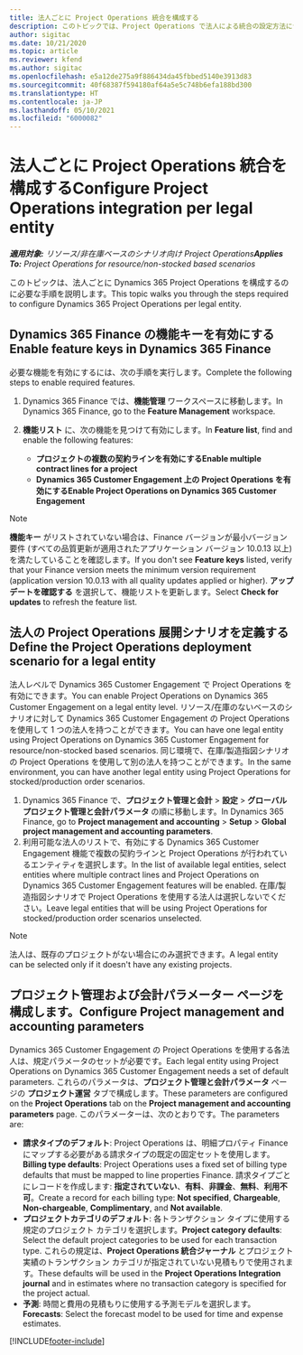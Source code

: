 ```yaml
---
title: 法人ごとに Project Operations 統合を構成する
description: このトピックでは、Project Operations で法人による統合の設定方法について説明します。
author: sigitac
ms.date: 10/21/2020
ms.topic: article
ms.reviewer: kfend
ms.author: sigitac
ms.openlocfilehash: e5a12de275a9f886434da45fbbed5140e3913d83
ms.sourcegitcommit: 40f68387f594180af64a5e5c748b6efa188bd300
ms.translationtype: HT
ms.contentlocale: ja-JP
ms.lasthandoff: 05/10/2021
ms.locfileid: "6000082"
---
```

# <a name="configure-project-operations-integration-per-legal-entity"></a><span data-ttu-id="02344-103">法人ごとに Project Operations 統合を構成する</span><span class="sxs-lookup"><span data-stu-id="02344-103">Configure Project Operations integration per legal entity</span></span> 

<span data-ttu-id="02344-104">_**適用対象:** リソース/非在庫ベースのシナリオ向け Project Operations_</span><span class="sxs-lookup"><span data-stu-id="02344-104">_**Applies To:** Project Operations for resource/non-stocked based scenarios_</span></span>

<span data-ttu-id="02344-105">このトピックは、法人ごとに Dynamics 365 Project Operations を構成するのに必要な手順を説明します。</span><span class="sxs-lookup"><span data-stu-id="02344-105">This topic walks you through the steps required to configure Dynamics 365 Project Operations per legal entity.</span></span>

## <a name="enable-feature-keys-in-dynamics-365-finance"></a><span data-ttu-id="02344-106">Dynamics 365 Finance の機能キーを有効にする</span><span class="sxs-lookup"><span data-stu-id="02344-106">Enable feature keys in Dynamics 365 Finance</span></span>

<span data-ttu-id="02344-107">必要な機能を有効にするには、次の手順を実行します。</span><span class="sxs-lookup"><span data-stu-id="02344-107">Complete the following steps to enable required features.</span></span>

1. <span data-ttu-id="02344-108">Dynamics 365 Finance では、**機能管理** ワークスペースに移動します。</span><span class="sxs-lookup"><span data-stu-id="02344-108">In Dynamics 365 Finance, go to the **Feature Management** workspace.</span></span>
2. <span data-ttu-id="02344-109">**機能リスト** に、次の機能を見つけて有効にします。</span><span class="sxs-lookup"><span data-stu-id="02344-109">In **Feature list**, find and enable the following features:</span></span>
  
    - <span data-ttu-id="02344-110">**プロジェクトの複数の契約ラインを有効にする**</span><span class="sxs-lookup"><span data-stu-id="02344-110">**Enable multiple contract lines for a project**</span></span>
    - <span data-ttu-id="02344-111">**Dynamics 365 Customer Engagement 上の Project Operations を有効にする**</span><span class="sxs-lookup"><span data-stu-id="02344-111">**Enable Project Operations on Dynamics 365 Customer Engagement**</span></span>

> [!NOTE]
> <span data-ttu-id="02344-112">**機能キー** がリストされていない場合は、Finance バージョンが最小バージョン要件 (すべての品質更新が適用されたアプリケーション バージョン 10.0.13 以上) を満たしていることを確認します。</span><span class="sxs-lookup"><span data-stu-id="02344-112">If you don't see **Feature keys** listed, verify that your Finance version meets the minimum version requirement (application version 10.0.13 with all quality updates applied or higher).</span></span> <span data-ttu-id="02344-113">**アップデートを確認する** を選択して、機能リストを更新します。</span><span class="sxs-lookup"><span data-stu-id="02344-113">Select **Check for updates** to refresh the feature list.</span></span>

## <a name="define-the-project-operations-deployment-scenario-for-a-legal-entity"></a><span data-ttu-id="02344-114">法人の Project Operations 展開シナリオを定義する</span><span class="sxs-lookup"><span data-stu-id="02344-114">Define the Project Operations deployment scenario for a legal entity</span></span>

<span data-ttu-id="02344-115">法人レベルで Dynamics 365 Customer Engagement で Project Operations を有効にできます。</span><span class="sxs-lookup"><span data-stu-id="02344-115">You can enable Project Operations on Dynamics 365 Customer Engagement on a legal entity level.</span></span> <span data-ttu-id="02344-116">リソース/在庫のないベースのシナリオに対して Dynamics 365 Customer Engagement の Project Operations を使用して 1 つの法人を持つことができます。</span><span class="sxs-lookup"><span data-stu-id="02344-116">You can have one legal entity using Project Operations on Dynamics 365 Customer Engagement for resource/non-stocked based scenarios.</span></span> <span data-ttu-id="02344-117">同じ環境で、在庫/製造指図シナリオの Project Operations を使用して別の法人を持つことができます。</span><span class="sxs-lookup"><span data-stu-id="02344-117">In the same environment, you can have another legal entity using Project Operations for stocked/production order scenarios.</span></span>

1. <span data-ttu-id="02344-118">Dynamics 365 Finance で、**プロジェクト管理と会計** > **設定** > **グローバル プロジェクト管理と会計パラメータ** の順に移動します。</span><span class="sxs-lookup"><span data-stu-id="02344-118">In Dynamics 365 Finance, go to **Project management and accounting** > **Setup** > **Global project management and accounting parameters**.</span></span>
2. <span data-ttu-id="02344-119">利用可能な法人のリストで、有効にする Dynamics 365 Customer Engagement 機能で複数の契約ラインと Project Operations が行われているエンティティを選択します。</span><span class="sxs-lookup"><span data-stu-id="02344-119">In the list of available legal entities, select entities where multiple contract lines and Project Operations on Dynamics 365 Customer Engagement features will be enabled.</span></span> <span data-ttu-id="02344-120">在庫/製造指図シナリオで Project Operations を使用する法人は選択しないでください。</span><span class="sxs-lookup"><span data-stu-id="02344-120">Leave legal entities that will be using Project Operations for stocked/production order scenarios unselected.</span></span>

> [!NOTE]
> <span data-ttu-id="02344-121">法人は、既存のプロジェクトがない場合にのみ選択できます。</span><span class="sxs-lookup"><span data-stu-id="02344-121">A legal entity can be selected only if it doesn't have any existing projects.</span></span>

## <a name="configure-project-management-and-accounting-parameters"></a><span data-ttu-id="02344-122">プロジェクト管理および会計パラメーター ページを構成します。</span><span class="sxs-lookup"><span data-stu-id="02344-122">Configure Project management and accounting parameters</span></span>

<span data-ttu-id="02344-123">Dynamics 365 Customer Engagement の Project Operations を使用する各法人は、規定パラメータのセットが必要です。</span><span class="sxs-lookup"><span data-stu-id="02344-123">Each legal entity using Project Operations on Dynamics 365 Customer Engagement needs a set of default parameters.</span></span> <span data-ttu-id="02344-124">これらのパラメータは、**プロジェクト管理と会計パラメータ** ページの **プロジェクト運営** タブで構成します。</span><span class="sxs-lookup"><span data-stu-id="02344-124">These parameters are configured on the **Project Operations** tab on the **Project management and accounting parameters** page.</span></span> <span data-ttu-id="02344-125">このパラメーターは、次のとおりです。</span><span class="sxs-lookup"><span data-stu-id="02344-125">The parameters are:</span></span>

  - <span data-ttu-id="02344-126">**請求タイプのデフォルト**: Project Operations は、明細プロパティ Finance にマップする必要がある請求タイプの既定の固定セットを使用します。</span><span class="sxs-lookup"><span data-stu-id="02344-126">**Billing type defaults**: Project Operations uses a fixed set of billing type defaults that must be mapped to line properties Finance.</span></span> <span data-ttu-id="02344-127">請求タイプごとにレコードを作成します: **指定されていない**、**有料**、**非課金**、**無料**、**利用不可**。</span><span class="sxs-lookup"><span data-stu-id="02344-127">Create a record for each billing type: **Not specified**, **Chargeable**, **Non-chargeable**, **Complimentary**, and **Not available**.</span></span>
  - <span data-ttu-id="02344-128">**プロジェクトカテゴリのデフォルト**: 各トランザクション タイプに使用する規定のプロジェクト カテゴリを選択します。</span><span class="sxs-lookup"><span data-stu-id="02344-128">**Project category defaults**: Select the default project categories to be used for each transaction type.</span></span> <span data-ttu-id="02344-129">これらの規定は、**Project Operations 統合ジャーナル** とプロジェクト実績のトランザクション カテゴリが指定されていない見積もりで使用されます。</span><span class="sxs-lookup"><span data-stu-id="02344-129">These defaults will be used in the **Project Operations Integration journal** and in estimates where no transaction category is specified for the project actual.</span></span>
  - <span data-ttu-id="02344-130">**予測**: 時間と費用の見積もりに使用する予測モデルを選択します。</span><span class="sxs-lookup"><span data-stu-id="02344-130">**Forecasts**: Select the forecast model to be used for time and expense estimates.</span></span>


[!INCLUDE[footer-include](../includes/footer-banner.md)]